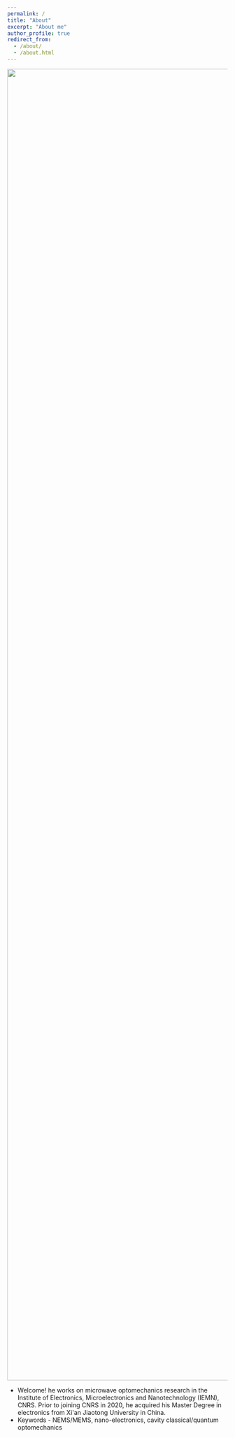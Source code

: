 ```yaml
---
permalink: /
title: "About"
excerpt: "About me"
author_profile: true
redirect_from: 
  - /about/
  - /about.html
---
```


<p align="center">
  <img src="https://haoxsia.github.io/images/2023-01-01-length-scale01.jpg?raw=true" alt="Photo" style="width: 3000px;"/> 
</p>

* Welcome! he works on microwave optomechanics research in the Institute of Electronics, Microelectronics and Nanotechnology (IEMN), CNRS. Prior to joining CNRS in 2020, he acquired his Master Degree in electronics from Xi'an Jiaotong  University in China.
* Keywords - NEMS/MEMS, nano-electronics, cavity classical/quantum optomechanics


